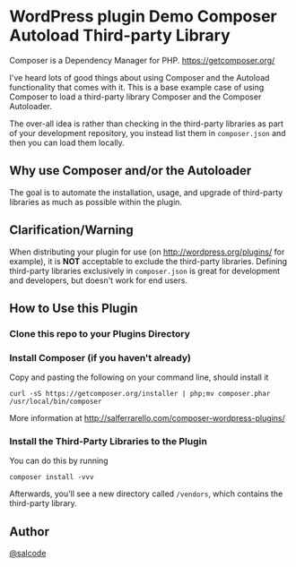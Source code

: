 WordPress plugin Demo Composer Autoload Third-party Library
===========================================================

Composer is a Dependency Manager for PHP.
https://getcomposer.org/

I've heard lots of good things about using Composer and the Autoload
functionality that comes with it.  This is a base example case of
using Composer to load a third-party library Composer and the
Composer Autoloader.

The over-all idea is rather than checking in the third-party libraries as
part of your development repository, you instead list them in `composer.json`
and then you can load them locally.

Why use Composer and/or the Autoloader
--------------------------------------

The goal is to automate the installation, usage, and upgrade of third-party
libraries as much as possible within the plugin.

Clarification/Warning
---------------------

When distributing your plugin for use (on
http://wordpress.org/plugins/ for example), it is
__NOT__ acceptable to exclude the third-party libraries.  Defining third-party
libraries exclusively in `composer.json` is great for development and
developers, but doesn't work for end users.

How to Use this Plugin
----------------------

### Clone this repo to your Plugins Directory

### Install Composer (if you haven't already)

Copy and pasting the following on your command line, should install it
```
curl -sS https://getcomposer.org/installer | php;mv composer.phar /usr/local/bin/composer
```
More information at http://salferrarello.com/composer-wordpress-plugins/

### Install the Third-Party Libraries to the Plugin

You can do this by running
```
composer install -vvv
```
Afterwards, you'll see a new directory called `/vendors`, which contains
the third-party library.



Author
------
[@salcode](http://twitter.com/salcode)
